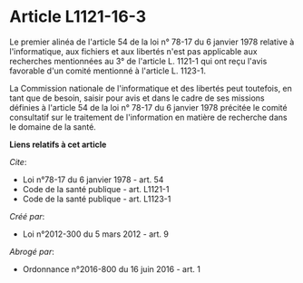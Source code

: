 # Article L1121-16-3

Le premier alinéa de l'article 54 de la loi n° 78-17 du 6 janvier 1978 relative à l'informatique, aux fichiers et aux
libertés n'est pas applicable aux recherches mentionnées au 3° de l'article L. 1121-1 qui ont reçu l'avis favorable d'un
comité mentionné à l'article L. 1123-1. 

La Commission nationale de l'informatique et des libertés peut toutefois, en tant que de besoin, saisir pour avis et dans le
cadre de ses missions définies à l'article 54 de la loi n° 78-17 du 6 janvier 1978 précitée le comité consultatif sur le
traitement de l'information en matière de recherche dans le domaine de la santé.

**Liens relatifs à cet article**

_Cite_:

  - Loi n°78-17 du 6 janvier 1978 - art. 54
  - Code de la santé publique - art. L1121-1
  - Code de la santé publique - art. L1123-1

_Créé par_:

  - Loi n°2012-300 du 5 mars 2012 - art. 9

_Abrogé par_:

  - Ordonnance n°2016-800 du 16 juin 2016 - art. 1
